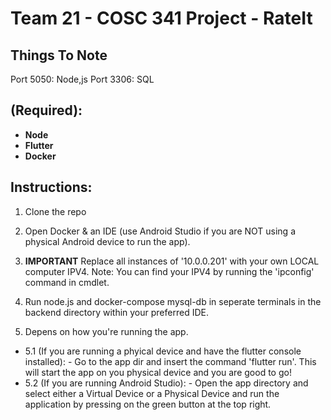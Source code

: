# Team 21 - COSC 341 Project - RateIt

## Things To Note
Port 5050: Node,js
Port 3306: SQL

## (Required):
 - **Node** 
 - **Flutter**
 - **Docker**

## Instructions:
1. Clone the repo
2. Open Docker & an IDE (use Android Studio if you are NOT using a physical Android device to run the app).
3. **IMPORTANT** Replace all instances of '10.0.0.201' with your own LOCAL computer IPV4. 
                    Note: You can find your IPV4 by running the 'ipconfig' command in cmdlet. 
                                 

4. Run node.js and docker-compose mysql-db in seperate terminals in the backend directory within your preferred IDE.
5. Depens on how you're running the app.
- 5.1 (If you are running a phyical device and have the flutter console installed):
       - Go to the app dir and insert the command 'flutter run'. This will start the app on you physical device and you are good to go!
- 5.2 (If you are running Android Studio):
       - Open the app directory and select either a Virtual Device or a Physical Device and run the application by pressing on the green button at the top right. 


